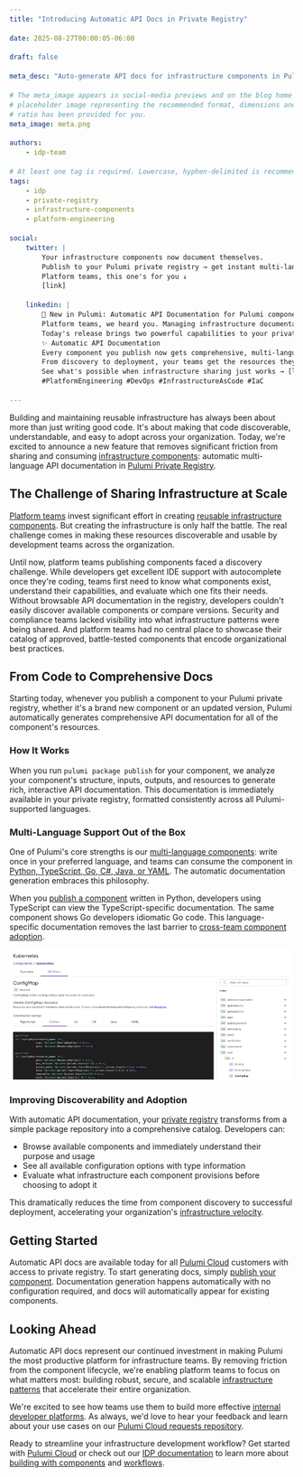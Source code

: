 ```yaml
---
title: "Introducing Automatic API Docs in Private Registry"

date: 2025-08-27T00:00:05-06:00

draft: false

meta_desc: "Auto-generate API docs for infrastructure components in Pulumi Private Registry."

# The meta_image appears in social-media previews and on the blog home page. A
# placeholder image representing the recommended format, dimensions and aspect
# ratio has been provided for you.
meta_image: meta.png

authors:
    - idp-team

# At least one tag is required. Lowercase, hyphen-delimited is recommended.
tags:
    - idp
    - private-registry
    - infrastructure-components
    - platform-engineering

social:
    twitter: |
        Your infrastructure components now document themselves.
        Publish to your Pulumi private registry → get instant multi-language API docs.
        Platform teams, this one's for you ↓
        [link]

    linkedin: |
        🚀 New in Pulumi: Automatic API Documentation for Pulumi components
        Platform teams, we heard you. Managing infrastructure documentation shouldn't slow you down.
        Today's release brings two powerful capabilities to your private registry:
        ✨ Automatic API Documentation
        Every component you publish now gets comprehensive, multi-language API docs, automatically generated and always in sync. Your Python components show TypeScript developers TypeScript examples. No manual documentation needed.
        From discovery to deployment, your teams get the resources they need without the friction.
        See what's possible when infrastructure sharing just works → [link]
        #PlatformEngineering #DevOps #InfrastructureAsCode #IaC

---
```


Building and maintaining reusable infrastructure has always been about more than just writing good code. It's about making that code discoverable, understandable, and easy to adopt across your organization. Today, we're excited to announce a new feature that removes significant friction from sharing and consuming [infrastructure components](/docs/concepts/resources/components/): automatic multi-language API documentation in [Pulumi Private Registry](/docs/idp/get-started/private-registry/).

<!--more-->

## The Challenge of Sharing Infrastructure at Scale

[Platform teams](/product/internal-developer-platforms/) invest significant effort in creating [reusable infrastructure components](/docs/idp/best-practices/patterns/). But creating the infrastructure is only half the battle. The real challenge comes in making these resources discoverable and usable by development teams across the organization.

Until now, platform teams publishing components faced a discovery challenge. While developers get excellent IDE support with autocomplete once they're coding, teams first need to know what components exist, understand their capabilities, and evaluate which one fits their needs. Without browsable API documentation in the registry, developers couldn't easily discover available components or compare versions. Security and compliance teams lacked visibility into what infrastructure patterns were being shared. And platform teams had no central place to showcase their catalog of approved, battle-tested components that encode organizational best practices.

## From Code to Comprehensive Docs

Starting today, whenever you publish a component to your Pulumi private registry, whether it's a brand new component or an updated version, Pulumi automatically generates comprehensive API documentation for all of the component's resources.

### How It Works

When you run `pulumi package publish` for your component, we analyze your component's structure, inputs, outputs, and resources to generate rich, interactive API documentation. This documentation is immediately available in your private registry, formatted consistently across all Pulumi-supported languages.

### Multi-Language Support Out of the Box

One of Pulumi's core strengths is our [multi-language components](/blog/pulumi-components/): write once in your preferred language, and teams can consume the component in [Python, TypeScript, Go, C#, Java, or YAML](/docs/languages-sdks/). The automatic documentation generation embraces this philosophy.

When you [publish a component](/docs/idp/get-started/publishing-from-github-actions/) written in Python, developers using TypeScript can view the TypeScript-specific documentation. The same component shows Go developers idiomatic Go code. This language-specific documentation removes the last barrier to [cross-team component adoption](/docs/idp/best-practices/patterns/components-using-other-components/).

![Multi-language component support](multi-lang-apis.jpg)

### Improving Discoverability and Adoption

With automatic API documentation, your [private registry](/blog/announcing-pulumi-private-registry/) transforms from a simple package repository into a comprehensive catalog. Developers can:

* Browse available components and immediately understand their purpose and usage
* See all available configuration options with type information
* Evaluate what infrastructure each component provisions before choosing to adopt it

This dramatically reduces the time from component discovery to successful deployment, accelerating your organization's [infrastructure velocity](/blog/platform-engineering-pillars-2/).

## Getting Started

Automatic API docs are available today for all [Pulumi Cloud](/product/pulumi-cloud/) customers with access to private registry. To start generating docs, simply [publish your component](/docs/idp/get-started/private-registry/#publishing-components). Documentation generation happens automatically with no configuration required, and docs will automatically appear for existing components.

## Looking Ahead

Automatic API docs represent our continued investment in making Pulumi the most productive platform for infrastructure teams. By removing friction from the component lifecycle, we're enabling platform teams to focus on what matters most: building robust, secure, and scalable [infrastructure patterns](/docs/idp/best-practices/patterns/) that accelerate their entire organization.

We're excited to see how teams use them to build more effective [internal developer platforms](/blog/announcing-pulumi-idp/). As always, we'd love to hear your feedback and learn about your use cases on our [Pulumi Cloud requests repository](https://github.com/pulumi/pulumi-cloud-requests).

Ready to streamline your infrastructure development workflow? Get started with [Pulumi Cloud](https://app.pulumi.com/signup) or check out our [IDP documentation](/docs/idp/get-started/) to learn more about [building with components](/docs/idp/best-practices/four-factors/) and [workflows](/docs/idp/get-started/workflows/).

